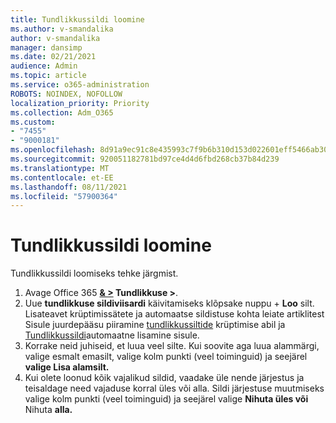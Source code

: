 ```yaml
---
title: Tundlikkussildi loomine
ms.author: v-smandalika
author: v-smandalika
manager: dansimp
ms.date: 02/21/2021
audience: Admin
ms.topic: article
ms.service: o365-administration
ROBOTS: NOINDEX, NOFOLLOW
localization_priority: Priority
ms.collection: Adm_O365
ms.custom:
- "7455"
- "9000181"
ms.openlocfilehash: 8d91a9ec91c8e435993c7f9b6b310d153d022601eff5466ab30782f8e8f560ed
ms.sourcegitcommit: 920051182781bd97ce4d4d6fbd268cb37b84d239
ms.translationtype: MT
ms.contentlocale: et-EE
ms.lasthandoff: 08/11/2021
ms.locfileid: "57900364"
---
```

# <a name="create-a-sensitivity-label"></a>Tundlikkussildi loomine

Tundlikkussildi loomiseks tehke järgmist.

1. Avage Office 365 **[& >](https://sip.protection.office.com/) Tundlikkuse >**.
2. Uue **tundlikkuse sildiviisardi** käivitamiseks klõpsake nuppu + **Loo** silt. Lisateavet krüptimissätete ja automaatse sildistuse kohta leiate artiklitest Sisule juurdepääsu piiramine [tundlikkussiltide](https://docs.microsoft.com/microsoft-365/compliance/encryption-sensitivity-labels) krüptimise abil ja [Tundlikkussildi](https://docs.microsoft.com/microsoft-365/compliance/apply-sensitivity-label-automatically)automaatne lisamine sisule.
3. Korrake neid juhiseid, et luua veel silte. Kui soovite aga luua alammärgi, valige esmalt emasilt, valige kolm punkti (veel toiminguid) ja seejärel **valige Lisa alamsilt.**
4. Kui olete loonud kõik vajalikud sildid, vaadake üle nende järjestus ja teisaldage need vajaduse korral üles või alla. Sildi järjestuse muutmiseks valige kolm punkti (veel toiminguid) ja seejärel valige **Nihuta üles või** Nihuta **alla.** 
